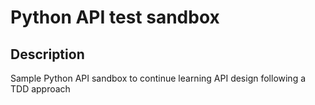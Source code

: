 # Python API test sandbox

## Description
Sample Python API sandbox to continue learning API design following a TDD approach
